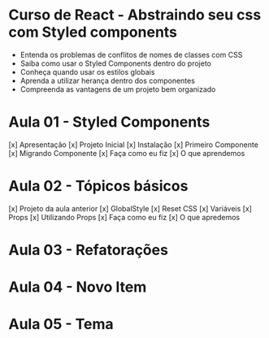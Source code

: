 # Curso de React - Abstraindo seu css com Styled components

* Entenda os problemas de conflitos de nomes de classes com CSS
* Saiba como usar o Styled Components dentro do projeto
* Conheça quando usar os estilos globais
* Aprenda a utilizar herança dentro dos componentes
* Compreenda as vantagens de um projeto bem organizado

# Aula 01 - Styled Components
  [x] Apresentação
  [x] Projeto Inicial
  [x] Instalação
  [x] Primeiro Componente
  [x] Migrando Componente
  [x] Faça como eu fiz
  [x] O que aprendemos
# Aula 02 - Tópicos básicos
  [x] Projeto da aula anterior
  [x] GlobalStyle
  [x] Reset CSS
  [x] Variáveis
  [x] Props
  [x] Utilizando Props
  [x] Faça como eu fiz
  [x] O que apredemos

# Aula 03 - Refatorações
# Aula 04 - Novo Item
# Aula 05 - Tema

